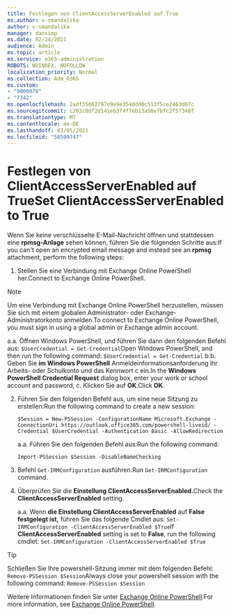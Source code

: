 ```yaml
---
title: Festlegen von ClientAccessServerEnabled auf True
ms.author: v-smandalika
author: v-smandalika
manager: dansimp
ms.date: 02/24/2021
audience: Admin
ms.topic: article
ms.service: o365-administration
ROBOTS: NOINDEX, NOFOLLOW
localization_priority: Normal
ms.collection: Adm_O365
ms.custom:
- "9000078"
- "7342"
ms.openlocfilehash: 2adf35662797e9e9e354ddd0c513f5ce2463d07c
ms.sourcegitcommit: c202c0df2d141e63f4f7eb13a56efbfc2f57348f
ms.translationtype: MT
ms.contentlocale: de-DE
ms.lasthandoff: 03/05/2021
ms.locfileid: "50509747"
---
```

# <a name="set-clientaccessserverenabled-to-true"></a><span data-ttu-id="08f2a-102">Festlegen von ClientAccessServerEnabled auf True</span><span class="sxs-lookup"><span data-stu-id="08f2a-102">Set ClientAccessServerEnabled to True</span></span>

<span data-ttu-id="08f2a-103">Wenn Sie keine verschlüsselte E-Mail-Nachricht öffnen und stattdessen eine **rpmsg-Anlage** sehen können, führen Sie die folgenden Schritte aus:</span><span class="sxs-lookup"><span data-stu-id="08f2a-103">If you can't open an encrypted email message and instead see an **rpmsg** attachment, perform the following steps:</span></span>

1. <span data-ttu-id="08f2a-104">Stellen Sie eine Verbindung mit Exchange Online PowerShell her.</span><span class="sxs-lookup"><span data-stu-id="08f2a-104">Connect to Exchange Online PowerShell.</span></span>

> [!NOTE]
> <span data-ttu-id="08f2a-105">Um eine Verbindung mit Exchange Online PowerShell herzustellen, müssen Sie sich mit einem globalen Administrator- oder Exchange-Administratorkonto anmelden.</span><span class="sxs-lookup"><span data-stu-id="08f2a-105">To connect to Exchange Online PowerShell, you must sign in using a global admin or Exchange admin account.</span></span>

   <span data-ttu-id="08f2a-106">a.</span><span class="sxs-lookup"><span data-stu-id="08f2a-106">a.</span></span> <span data-ttu-id="08f2a-107">Öffnen Windows PowerShell, und führen Sie dann den folgenden Befehl aus: `$UserCredential = Get-Credential`</span><span class="sxs-lookup"><span data-stu-id="08f2a-107">Open Windows PowerShell, and then run the following command: `$UserCredential = Get-Credential`</span></span>
<span data-ttu-id="08f2a-108">b.</span><span class="sxs-lookup"><span data-stu-id="08f2a-108">b.</span></span> <span data-ttu-id="08f2a-109">Geben Sie **im Windows PowerShell** Anmeldeinformationsanforderung Ihr Arbeits- oder Schulkonto und das Kennwort c ein.</span><span class="sxs-lookup"><span data-stu-id="08f2a-109">In the **Windows PowerShell Credential Request** dialog box, enter your work or school account and password, c.</span></span> <span data-ttu-id="08f2a-110">Klicken Sie auf **OK**.</span><span class="sxs-lookup"><span data-stu-id="08f2a-110">Click **OK**.</span></span> 

2. <span data-ttu-id="08f2a-111">Führen Sie den folgenden Befehl aus, um eine neue Sitzung zu erstellen:</span><span class="sxs-lookup"><span data-stu-id="08f2a-111">Run the following command to create a new session:</span></span>

    `$Session = New-PSSession -ConfigurationName Microsoft.Exchange -ConnectionUri https://outlook.office365.com/powershell-liveid/ -Credential $UserCredential -Authentication Basic -AllowRedirection`

    <span data-ttu-id="08f2a-112">a.</span><span class="sxs-lookup"><span data-stu-id="08f2a-112">a.</span></span> <span data-ttu-id="08f2a-113">Führen Sie den folgenden Befehl aus:</span><span class="sxs-lookup"><span data-stu-id="08f2a-113">Run the following command:</span></span>
    
    `Import-PSSession $Session -DisableNameChecking`

3. <span data-ttu-id="08f2a-114">Befehl `Get-IRMConfiguration` ausführen.</span><span class="sxs-lookup"><span data-stu-id="08f2a-114">Run `Get-IRMConfiguration` command.</span></span>

4. <span data-ttu-id="08f2a-115">Überprüfen Sie die **Einstellung ClientAccessServerEnabled.**</span><span class="sxs-lookup"><span data-stu-id="08f2a-115">Check the **ClientAccessServerEnabled** setting.</span></span> 

    <span data-ttu-id="08f2a-116">a.</span><span class="sxs-lookup"><span data-stu-id="08f2a-116">a.</span></span> <span data-ttu-id="08f2a-117">Wenn **die Einstellung ClientAccessServerEnabled** auf **False festgelegt ist,** führen Sie das folgende Cmdlet aus: `Set-IRMConfiguration -ClientAccessServerEnabled $True`</span><span class="sxs-lookup"><span data-stu-id="08f2a-117">If **ClientAccessServerEnabled** setting is set to **False**, run the following cmdlet: `Set-IRMConfiguration -ClientAccessServerEnabled $True`</span></span>

> [!TIP]
> <span data-ttu-id="08f2a-118">Schließen Sie Ihre powershell-Sitzung immer mit dem folgenden Befehl: `Remove-PSSession $Session`</span><span class="sxs-lookup"><span data-stu-id="08f2a-118">Always close your powershell session with the following command: `Remove-PSSession $Session`</span></span>

<span data-ttu-id="08f2a-119">Weitere Informationen finden Sie unter [Exchange Online PowerShell](https://docs.microsoft.com/powershell/exchange/connect-to-exchange-online-powershell).</span><span class="sxs-lookup"><span data-stu-id="08f2a-119">For more information, see [Exchange Online PowerShell](https://docs.microsoft.com/powershell/exchange/connect-to-exchange-online-powershell).</span></span>

